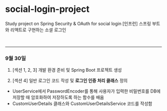 # social-login-project
Study project on Spring Security &amp; OAuth for social login
[인프런] 스프링 부트와 리액트로 구현하는 소셜 로그인

<br><hr>

### 9월 30일
1. [섹션 1, 2, 3] 개발 환경 준비 및 Spring Boot 프로젝트 생성

2. [섹션 4] 일반 로그인 코드 작성 및 **로그인 인증 처리 클래스** 정의
- UserService에서 PasswordEncoder를 통해 사용자가 입력한 비밀번호를 DB에 저장할 때 암호화하여 저장하도록 하는 함수를 배움
- CustomUserDetails 클래스와 CustomUserDetailsService 코드를 작성함 
